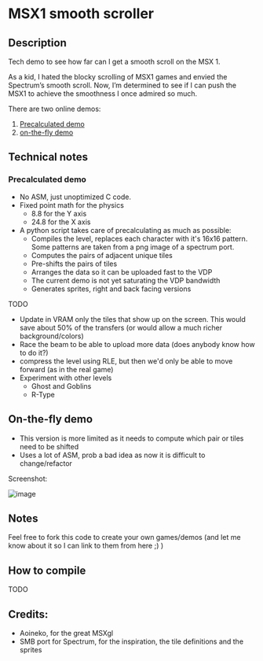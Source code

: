 # MSX1 smooth scroller

## Description

Tech demo to see how far can I get a smooth scroll on the MSX 1. 

As a kid, I hated the blocky scrolling of MSX1 games and envied the Spectrum’s smooth scroll. Now, I’m determined to see if I can push the MSX1 to achieve the smoothness I once admired so much.

There are two online demos:
1. [Precalculated demo](https://webmsx.org/?ROM=https://github.com/aguaviva/msx1_smooth_scroller/raw/refs/heads/main/precompiled/template.rom&MACHINE=MSX1A)
2. [on-the-fly demo](https://webmsx.org/?ROM=https://msxvillage.fr/upload/scroller_0f735.rom)

## Technical notes

### Precalculated demo

- No ASM, just unoptimized C code.
- Fixed point math for the physics
  - 8.8 for the Y axis
  - 24.8 for the X axis 
- A python script takes care of precalculating as much as possible:
  - Compiles the level, replaces each character with it's 16x16 pattern. Some patterns are taken from a png image of a spectrum port.
  - Computes the pairs of adjacent unique tiles
  - Pre-shifts the pairs of tiles 
  - Arranges the data so it can be uploaded fast to the VDP
  - The current demo is not yet saturating the VDP bandwidth
  - Generates sprites, right and back facing versions

TODO
- Update in VRAM only the tiles that show up on the screen. This would save about 50% of the transfers (or would allow a much richer background/colors)
- Race the beam to be able to upload more data (does anybody know how to do it?)
- compress the level using RLE, but then we'd only be able to move forward (as in the real game)
- Experiment with other levels
  - Ghost and Goblins 
  - R-Type
 
## On-the-fly demo

- This version is more limited as it needs to compute which pair or tiles need to be shifted
- Uses a lot of ASM, prob a bad idea as now it is difficult to change/refactor

Screenshot:

![image](https://user-images.githubusercontent.com/5200915/161431555-a4cd9210-c74f-4599-8297-bfc9144fef51.png)

## Notes

Feel free to fork this code to create your own games/demos (and let me know about it so I can link to them from here  ;) )

## How to compile

TODO

## Credits:
- Aoineko, for the great MSXgl
- SMB port for Spectrum, for the inspiration, the tile definitions and the sprites 

